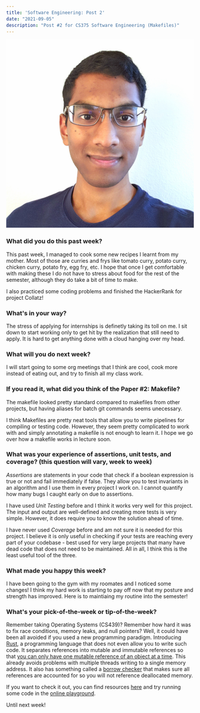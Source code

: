 ```yaml
---
title: 'Software Engineering: Post 2'
date: "2021-09-05"
description: "Post #2 for CS375 Software Engineering (Makefiles)"
---
```

![profile-photo](./potrait.jpg)

### What did you do this past week?
This past week, I managed to cook some new recipes I learnt from my mother. Most of those are curries and frys like
tomato curry, potato curry, chicken curry, potato fry, egg fry, etc. I hope that once I get comfortable with 
making these I do not have to stress about food for the rest of the semester, although they do take a bit of time to 
make.

I also practiced some coding problems and finished the HackerRank for project Collatz!

### What's in your way?
The stress of applying for internships is definetly taking its toll on me. I sit down to start working only to get hit
by the realization that still need to apply. It is hard to get anything done with a cloud hanging over my head.

### What will you do next week?
I will start going to some org meetings that I think are cool, cook more instead of eating out, and try to 
finish all my class work.

### If you read it, what did you think of the Paper #2: Makefile?
The makefile looked pretty standard compared to makefiles from other projects, but having aliases for batch git
commands seems unecessary.

I think Makefiles are pretty neat tools that allow you to write pipelines for compiling or testing code.
However, they seem pretty complicated to work with and simply annotating a makefile is not enough to learn it.
I hope we go over how a makefile works in lecture soon.

### What was your experience of assertions, unit tests, and coverage? (this question will vary, week to week)
*Assertions* are statements in your code that check if a boolean expression is true or not and fail immediately if false. 
They allow you to test invariants in an algorithm and I use them in every project I work on. I cannot quantify how
many bugs I caught early on due to assertions.

I have used *Unit Testing* before and I think it works very well for this project. The input and output are
well-defined and creating more tests is very simple. However, it does require you to know the solution ahead of time.

I have never used *Coverage* before and am not sure it is needed for this project. I believe it is only useful in checking
if your tests are reaching every part of your codebase - best used for very large projects that many have
dead code that does not need to be maintained. All in all, I think this is the least useful tool of the three.

### What made you happy this week?
I have been going to the gym with my roomates and I noticed some changes! I think my hard work is starting to pay off
now that my posture and strength has improved. Here is to maintiaing my routine into the semester!

### What's your pick-of-the-week or tip-of-the-week?
Remember taking Operating Systems (CS439)? Remember how hard it was to fix race conditions, memory leaks, and null 
pointers? Well, it could have been all avoided if you used a new programming paradigm. Introducing 
[Rust](https://www.rust-lang.org/), a programming language that does not even allow you to write such code. 
It separates references into mutable and immutable references so that 
[you can only have one mutable reference of an object at a time](https://doc.rust-lang.org/book/ch04-01-what-is-ownership.html#ownership-rules). 
This already avoids problems with multiple threads writing to a single memory address.
It also has something called a [borrow checker](https://doc.rust-lang.org/book/ch04-02-references-and-borrowing.html) 
that makes sure all references are accounted for so you will not reference deallocated memory.

If you want to check it out, you can find resources [here](https://www.rust-lang.org/learn) and try running some 
code in the [online playground](https://play.rust-lang.org/).

Until next week!